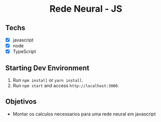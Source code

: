 <h1 align="center">
Rede Neural - JS
</h1>

## Techs

- [x] javascript
- [x] node
- [x] TypeScript

## Starting Dev Environment

1. Run `npm install` or `yarn install`.<br />
2. Run `npm start` and access `http://localhost:3000`.<br />

## Objetivos

- Montar os calculos necessarios para uma rede neural em javascript

